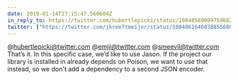 ```yaml
---
date: 2019-01-14T17:15:47.560604Z
in_reply_to: https://twitter.com/hubertlepicki/status/1084858900975968257
twitter: ["https://twitter.com/jkreeftmeijer/status/1084861646038855680"]
---
```

@hubertlepicki@twitter.com @emjii@twitter.com @smeevil@twitter.com That’s it. In this specific case, we’d like to use Jason. If the project our library is installed in already depends on Poison, we want to use that instead, so we don't add a dependency to a second JSON encoder.
